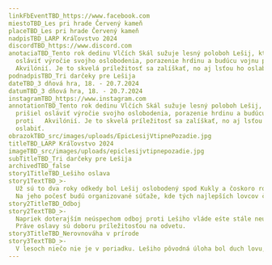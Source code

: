 ```yaml
---
linkFbEventTBD_https://www.facebook.com
miestoTBD_Les pri hrade Červený kameň
placeTBD_Les pri hrade Červený kameň
nadpisTBD_LARP Kráľovstvo 2024
discordTBD_https://www.discord.com
anotaciaTBD_Tento rok dedinu Vlčích Skál sužuje lesný poloboh Lešij, ktorý prišiel
  osláviť výročie svojho oslobodenia, porazenie hrdinu a budúcu vojnu proti
  Akvilónií. Je to skvelá príležitosť sa zalíškať, no aj lsťou ho oslabiť.
podnadpisTBD_Tri darčeky pre Lešija
dateTBD_3 dňová hra, 18. - 20.7.2024
datumTBD_3 dňová hra, 18. - 20.7.2024
instagramTBD_https://www.instagram.com
annotationTBD_Tento rok dedinu Vlčích Skál sužuje lesný poloboh Lešij, ktorý
  prišiel osláviť výročie svojho oslobodenia, porazenie hrdinu a budúcu vojnu
  proti   Akvilónií. Je to skvelá príležitosť sa zalíškať, no aj lsťou ho
  oslabiť.
obrazokTBD_src/images/uploads/EpicLesijVtipnePozadie.jpg
titleTBD_LARP Kráľovstvo 2024
imageTBD_src/images/uploads/epiclesijvtipnepozadie.jpg
subTitleTBD_Tri darčeky pre Lešija
archivedTBD_false
story1TitleTBD_Lešiho oslava
story1TextTBD_>-
  Už sú to dva roky odkedy bol Lešij oslobodený spod Kukly a čoskoro rozšíri svoju ríšu o územie Vodárstva.
  Na jeho počesť budú organizované súťaže, kde tých najlepších lovcov čaká odmena od samotného vládcu.
story2TitleTBD_Odboj
story2TextTBD_>-
  Napriek doterajším neúspechom odboj proti Lešiho vláde eśte stále neumrel, aj keď časť z neho sa muselo schovať v pekle. 
  Práve oslavy sú doboru príležitosťou na odvetu.
story3TitleTBD_Nerovnováha v prírode
story3TextTBD_>-
  V lesoch niečo nie je v poriadku. Lešiho pôvodná úloha bol duch lovu, no odkedy  sa venuje hlavne vládnutiu v ľudskej ríši, tak tento aspekt v prírode chýba.
---
```

